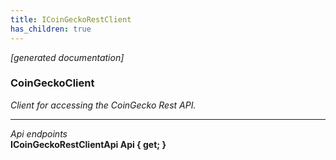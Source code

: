 ```yaml
---
title: ICoinGeckoRestClient
has_children: true
---
```

*[generated documentation]*  
### CoinGeckoClient  
*Client for accessing the CoinGecko Rest API.*
  
***
*Api endpoints*  
**ICoinGeckoRestClientApi Api { get; }**  
